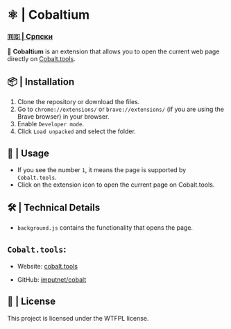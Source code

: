 # ⚛️ | Cobaltium

### [🇷🇸 | Српски](README.md)

🔗 **Cobaltium** is an extension that allows you to open the current web page directly on [Cobalt.tools](https://cobalt.tools).

## 📦 | Installation
1. Clone the repository or download the files.
2. Go to `chrome://extensions/` or `brave://extensions/` (if you are using the Brave browser) in your browser.
3. Enable `Developer mode`.
4. Click `Load unpacked` and select the folder.

## 🚀 | Usage
- If you see the number `1`, it means the page is supported by `Cobalt.tools`.
- Click on the extension icon to open the current page on Cobalt.tools.

## 🛠️ | Technical Details
- `background.js` contains the functionality that opens the page.

## ``Cobalt.tools``:

- Website: [cobalt.tools](https://cobalt.tools/)
* GitHub: [imputnet/cobalt](https://github.com/imputnet/cobalt)

## 📜 | License
This project is licensed under the WTFPL license.
